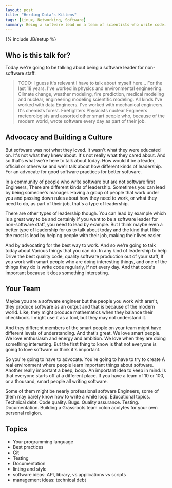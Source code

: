 ```yaml
---
layout: post
title: "Herding Data's Kittens"
tags: [Linux, Networking, Software]
summary: Being a software lead on a team of scientists who write code.
---
```

{% include JB/setup %}

## Who is this talk for?

Today we're going to be talking about being a software leader for non-software staff.

> TODO: I guess it's relevant I have to talk about myself here...     For the last 18 years. I've worked in physics and environmental engineering. Climate change, weather modeling, fire prediction, medical modeling and nuclear, engineering modeling scientific modeling. All kinds I've worked with data Engineers. I've worked with mechanical engineers. It's chemists forest. Firefighters Physicists nuclear Engineers meteorologists and assorted other smart people who, because of the modern world, wrote software every day as part of their job.


## Advocacy and Building a Culture

But software was not what they loved. It wasn't what they were educated on. It's not what they knew about. It's not really what they cared about. And so that's what we're here to talk about today. How would it be a leader, official or otherwise and we'll talk about how different kinds of leadership. For an advocate for good software practices for better software.

In a community of people who write software but are not software first Engineers, There are different kinds of leadership. Sometimes you can lead by being someone's manager. Having a group of people that work under you and passing down rules about how they need to work, or what they need to do, as part of their job, that's a type of leadership.

There are other types of leadership though. You can lead by example which is a great way to be and certainly if you want to be a software leader for non-software staff, you need to lead by example. But I think maybe even a better type of leadership for us to talk about today and the kind that I like the most is lead by helping people with their job, making their lives easier.

And by advocating for the best way to work. And so we're going to talk today about Various things that you can do. In any kind of leadership to help Drive the best quality code, quality software production out of your staff, If you work with smart people who are doing interesting things, and one of the things they do is write code regularly, if not every day. And that code's important because it does something interesting.


## Your Team

Maybe you are a software engineer but the people you work with aren't, they produce software as an output and that is because of the modern world. Like, they might produce mathematics when they balance their checkbook. I might use it as a tool, but they may not understand it.

And they different members of the smart people on your team might have different levels of understanding. And that's great. We love smart people. We love enthusiasm and energy and ambition. We love when they are doing something interesting. But the first thing to know is that not everyone is going to love software or think it's important.

So you're going to have to advocate. You're going to have to try to create A real environment where people learn important things about software. Another really important a beep, boop. An important idea to keep in mind. Is that everyone starts off at a different place. If you have a team of 10 or 100, or a thousand, smart people all writing software.

Some of them might be nearly professional software Engineers, some of them may barely know how to write a while loop. Educational topics. Technical debt. Code quality. Bugs. Quality assurance. Testing. Documentation. Building a Grassroots team colon acolytes for your own personal religion. 


## Topics

* Your programming language
* Best practices
* Git
* Testing
* Documentation
* linting and style
* software ideas: API, library, vs applications vs scripts
* management ideas: technical debt

